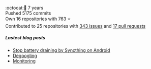 :octocat::birthday: 7 years  
Pushed 5175 commits  
Own 16 repositories with 763 :star:  
Contributed to 25 repositories with [343 issues](https://github.com/issues?q=is%3Aissue+author%3Aeoli3n) and [17 pull requests](https://github.com/pulls?q=is%3Apr+author%3Aeoli3n+)

##### Lastest blog posts
- [Stop battery draining by Syncthing on Android](https://eoli3n.github.io/2021/12/29/syncthing-battery-draining.html)
- [Degoogling](https://eoli3n.github.io/2021/12/21/degoogling-android.html)
- [Monitoring](https://eoli3n.github.io/2021/12/10/monitoring.html)
